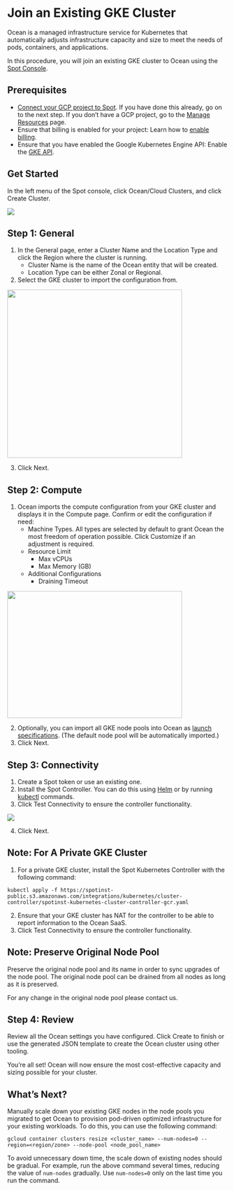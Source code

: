 # Join an Existing GKE Cluster

Ocean is a managed infrastructure service for Kubernetes that automatically adjusts infrastructure capacity and size to meet the needs of pods, containers, and applications.

In this procedure, you will join an existing GKE cluster to Ocean using the [Spot Console](http://console.spotinst.com/).

## Prerequisites

- [Connect your GCP project to Spot](connect-your-cloud-provider/gcp-project.md). If you have done this already, go on to the next step. If you don’t have a GCP project, go to the [Manage Resources](https://console.cloud.google.com/cloud-resource-manager?_ga=2.24189306.-1955943244.1544264785) page.
- Ensure that billing is enabled for your project: Learn how to [enable billing](https://cloud.google.com/billing/docs/how-to/modify-project).
- Ensure that you have enabled the Google Kubernetes Engine API: Enable the [GKE API](https://console.cloud.google.com/apis/library/container.googleapis.com?q=kubernetes%20engine&_ga=2.13270391.-1955943244.1544264785).

## Get Started

In the left menu of the Spot console, click Ocean/Cloud Clusters, and click Create Cluster.

<img src="/ocean/_media/gke-create-cluster.png" />

## Step 1: General

1. In the General page, enter a Cluster Name and the Location Type and click the Region where the cluster is running.
   - Cluster Name is the name of the Ocean entity that will be created.
   - Location Type can be either Zonal or Regional.
2. Select the GKE cluster to import the configuration from.

<img src="/ocean/_media/gke-general.png" width="400" height="384" />

3. Click Next.

## Step 2: Compute

1. Ocean imports the compute configuration from your GKE cluster and displays it in the Compute page. Confirm or edit the configuration if need:
   - Machine Types.
     All types are selected by default to grant Ocean the most freedom of operation possible. Click Customize if an adjustment is required.
   - Resource Limit
     - Max vCPUs
     - Max Memory (GB)
   - Additional Configurations
     - Draining Timeout

<img src="/ocean/_media/gke-compute.png" width="400" height="290" />

2. Optionally, you can import all GKE node pools into Ocean as [launch specifications](features/launch-specifications.md). (The default node pool will be automatically imported.)
3. Click Next.

## Step 3: Connectivity

1. Create a Spot token or use an existing one.
2. Install the Spot Controller. You can do this using [Helm](tutorials/spot-kubernetes-controller/install-with-helm.md) or by running [kubectl](tutorials/spot-kubernetes-controller/install-with-kubectl.md) commands.
3. Click Test Connectivity to ensure the controller functionality.

<img src="/ocean/_media/gke-connectivity.png" />

4. Click Next.

## Note: For A Private GKE Cluster

1. For a private GKE cluster, install the Spot Kubernetes Controller with the following command:

`kubectl apply -f https://spotinst-public.s3.amazonaws.com/integrations/kubernetes/cluster-controller/spotinst-kubernetes-cluster-controller-gcr.yaml`

2. Ensure that your GKE cluster has NAT for the controller to be able to report information to the Ocean SaaS.
3. Click Test Connectivity to ensure the controller functionality.

## Note: Preserve Original Node Pool

Preserve the original node pool and its name in order to sync upgrades of the node pool. The original node pool can be drained from all nodes as long as it is preserved.

For any change in the original node pool please contact us.

## Step 4: Review

Review all the Ocean settings you have configured. Click Create to finish or use the generated JSON template to create the Ocean cluster using other tooling.

You’re all set! Ocean will now ensure the most cost-effective capacity and sizing possible for your cluster.

## What’s Next?

Manually scale down your existing GKE nodes in the node pools you migrated to get Ocean to provision pod-driven optimized infrastructure for your existing workloads. To do this, you can use the following command:

`gcloud container clusters resize <cluster_name> --num-nodes=0 --region=<region/zone> --node-pool <node_pool_name>`

To avoid unnecessary down time, the scale down of existing nodes should be gradual. For example, run the above command several times, reducing the value of `num-nodes` gradually. Use `num-nodes=0` only on the last time you run the command.
